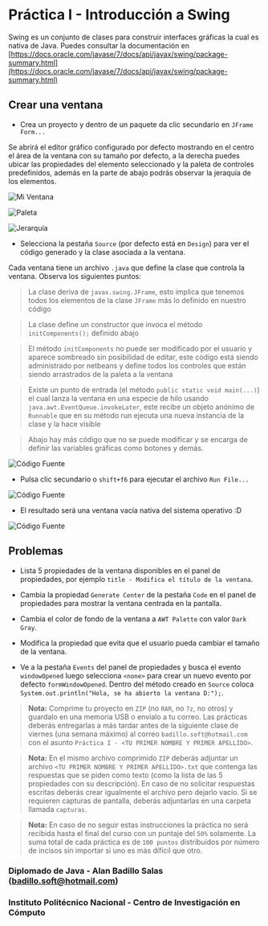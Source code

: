 # Práctica I - Introducción a Swing

Swing es un conjunto de clases para construir interfaces gráficas la cual es nativa de Java. Puedes consultar la documentación en [https://docs.oracle.com/javase/7/docs/api/javax/swing/package-summary.html](https://docs.oracle.com/javase/7/docs/api/javax/swing/package-summary.html)

## Crear una ventana

* Crea un proyecto y dentro de un paquete da clic secundario en `JFrame Form...`

Se abrirá el editor gráfico configurado por defecto mostrando en el centro el área de la ventana con su tamaño por defecto, a la derecha puedes ubicar las propiedades del elemento seleccionado y la paleta de controles predefinidos, además en la parte de abajo podrás observar la jeraquía de los elementos.

![Mi Ventana](./screens/p1_mi_ventana.png)

![Paleta](./screens/p1_mi_ventana_paleta.png)

![Jerarquía](./screens/p1_mi_ventana_jerarquia.png)

* Selecciona la pestaña `Source` (por defecto está en `Design`) para ver el código generado y la clase asociada a la ventana.

Cada ventana tiene un archivo `.java` que define la clase que controla la ventana. Observa los siguientes puntos:

> La clase deriva de `javax.swing.JFrame`, esto implica que tenemos todos los elementos de la clase `JFrame` más lo definido en nuestro código

> La clase define un constructor que invoca el método `initComponents();` definido abajo

> El método `initComponents` no puede ser modificado por el usuario y aparece sombreado sin posibilidad de editar, este código está siendo administrado por netbeans y define todos los controles que están siendo arrastrados de la paleta a la ventana

> Existe un punto de entrada (el método `public static void main(...)`) el cual lanza la ventana en una especie de hilo usando `java.awt.EventQueue.invokeLater`, este recibe un objeto anónimo de `Runnable` que en su método run ejecuta una nueva instancia de la clase y la hace visible

> Abajo hay más código que no se puede modificar y se encarga de definir las variables gráficas como botones y demás.

![Código Fuente](./screens/p1_mi_ventana_source.png)

* Pulsa clic secundario o `shift+f6` para ejecutar el archivo `Run File...`

![Código Fuente](./screens/p1_mi_ventana_run.png)

* El resultado será una ventana vacía nativa del sistema operativo :D

![Código Fuente](./screens/p1_mi_ventana_window.png)

## Problemas

* Lista 5 propiedades de la ventana disponibles en el panel de propiedades, por ejemplo `title - Modifica el título de la ventana`.

* Cambia la propiedad `Generate Center` de la pestaña `Code` en el panel de propiedades para mostrar la ventana centrada en la pantalla.

* Cambia el color de fondo de la ventana a `AWT Palette` con valor `Dark Gray`.

* Modifica la propiedad que evita que el usuario pueda cambiar el tamaño de la ventana.

* Ve a la pestaña `Events` del panel de propiedades y busca el evento `windowOpened` luego selecciona `<none>` para crear un nuevo evento por defecto `formWindowOpened`. Dentro del método creado en `Source` coloca `System.out.println("Hola, se ha abierto la ventana D:");`.

> __Nota:__ Comprime tu proyecto en `ZIP` (no `RAR`, no `7z`, no otros) y guardalo en una memoria USB o envíalo a tu correo. Las prácticas deberás entregarlas a más tardar antes de la siguiente clase de viernes (una semana máximo) al correo `badillo.soft@hotmail.com` con el asunto `Práctica I - <TU PRIMER NOMBRE Y PRIMER APELLIDO>`.

> __Nota:__ En el mismo archivo comprimido `ZIP` deberás adjuntar un archivo `<TU PRIMER NOMBRE Y PRIMER APELLIDO>.txt` que contenga las respuestas que se piden como texto (como la lista de las 5 propiedades con su descripción). En caso de no solicitar respuestas escritas deberás crear igualmente el archivo pero dejarlo vacío. Si se requieren capturas de pantalla, deberás adjuntarlas en una carpeta llamada `capturas`.

> __Nota:__ En caso de no seguir estas instrucciones la práctica no será recibida hasta el final del curso con un puntaje del `50%` solamente. La suma total de cada práctica es de `100 puntos` distribuidos por número de incisos sin importar si uno es más díficil que otro.

### Diplomado de Java - Alan Badillo Salas (badillo.soft@hotmail.com)

### Instituto Politécnico Nacional - Centro de Investigación en Cómputo